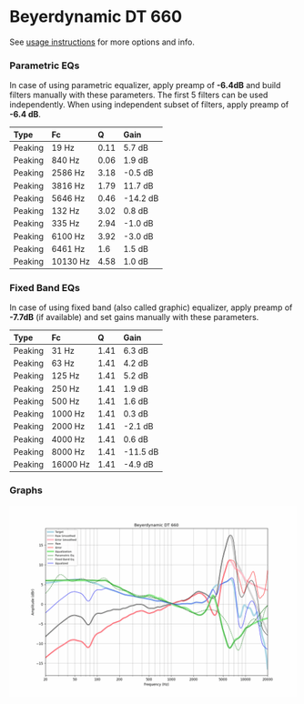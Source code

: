 # Beyerdynamic DT 660
See [usage instructions](https://github.com/jaakkopasanen/AutoEq#usage) for more options and info.

### Parametric EQs
In case of using parametric equalizer, apply preamp of **-6.4dB** and build filters manually
with these parameters. The first 5 filters can be used independently.
When using independent subset of filters, apply preamp of **-6.4 dB**.

| Type    | Fc       |    Q | Gain     |
|:--------|:---------|:-----|:---------|
| Peaking | 19 Hz    | 0.11 | 5.7 dB   |
| Peaking | 840 Hz   | 0.06 | 1.9 dB   |
| Peaking | 2586 Hz  | 3.18 | -0.5 dB  |
| Peaking | 3816 Hz  | 1.79 | 11.7 dB  |
| Peaking | 5646 Hz  | 0.46 | -14.2 dB |
| Peaking | 132 Hz   | 3.02 | 0.8 dB   |
| Peaking | 335 Hz   | 2.94 | -1.0 dB  |
| Peaking | 6100 Hz  | 3.92 | -3.0 dB  |
| Peaking | 6461 Hz  | 1.6  | 1.5 dB   |
| Peaking | 10130 Hz | 4.58 | 1.0 dB   |

### Fixed Band EQs
In case of using fixed band (also called graphic) equalizer, apply preamp of **-7.7dB**
(if available) and set gains manually with these parameters.

| Type    | Fc       |    Q | Gain     |
|:--------|:---------|:-----|:---------|
| Peaking | 31 Hz    | 1.41 | 6.3 dB   |
| Peaking | 63 Hz    | 1.41 | 4.2 dB   |
| Peaking | 125 Hz   | 1.41 | 5.2 dB   |
| Peaking | 250 Hz   | 1.41 | 1.9 dB   |
| Peaking | 500 Hz   | 1.41 | 1.6 dB   |
| Peaking | 1000 Hz  | 1.41 | 0.3 dB   |
| Peaking | 2000 Hz  | 1.41 | -2.1 dB  |
| Peaking | 4000 Hz  | 1.41 | 0.6 dB   |
| Peaking | 8000 Hz  | 1.41 | -11.5 dB |
| Peaking | 16000 Hz | 1.41 | -4.9 dB  |

### Graphs
![](./Beyerdynamic%20DT%20660.png)